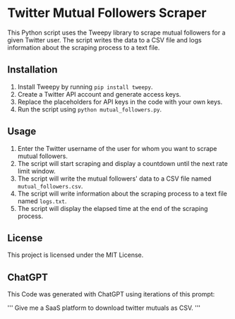 # Twitter Mutual Followers Scraper

This Python script uses the Tweepy library to scrape mutual followers for a given Twitter user. The script writes the data to a CSV file and logs information about the scraping process to a text file.

## Installation

1. Install Tweepy by running `pip install tweepy`.
2. Create a Twitter API account and generate access keys.
3. Replace the placeholders for API keys in the code with your own keys.
4. Run the script using `python mutual_followers.py`.

## Usage

1. Enter the Twitter username of the user for whom you want to scrape mutual followers.
2. The script will start scraping and display a countdown until the next rate limit window.
3. The script will write the mutual followers' data to a CSV file named `mutual_followers.csv`.
4. The script will write information about the scraping process to a text file named `logs.txt`.
5. The script will display the elapsed time at the end of the scraping process.

## License

This project is licensed under the MIT License.

## ChatGPT

This Code was generated with ChatGPT using iterations of this prompt:

'''
Give me a SaaS platform to download twitter mutuals as CSV.
'''

